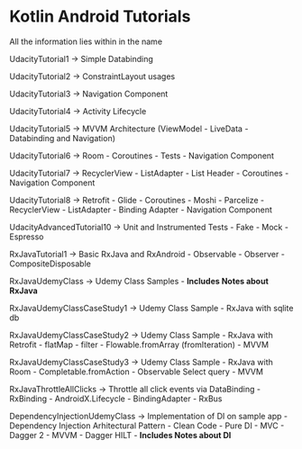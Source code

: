 # Kotlin Android Tutorials
All the information lies within in the name 

UdacityTutorial1 -> Simple Databinding 

UdacityTutorial2 -> ConstraintLayout usages 

UdacityTutorial3 -> Navigation Component

UdacityTutorial4 -> Activity Lifecycle

UdacityTutorial5 -> MVVM Architecture (ViewModel - LiveData - Databinding and Navigation)

UdacityTutorial6 -> Room - Coroutines - Tests - Navigation Component

UdacityTutorial7 -> RecyclerView - ListAdapter - List Header - Coroutines - Navigation Component

UdacityTutorial8 -> Retrofit - Glide - Coroutines - Moshi - Parcelize - RecyclerView - ListAdapter - Binding Adapter - Navigation Component

UdacityAdvancedTutorial10 -> Unit and Instrumented Tests - Fake - Mock - Espresso

RxJavaTutorial1 -> Basic RxJava and RxAndroid - Observable - Observer - CompositeDisposable

RxJavaUdemyClass -> Udemy Class Samples - **Includes Notes about RxJava**

RxJavaUdemyClassCaseStudy1 -> Udemy Class Sample - RxJava with sqlite db

RxJavaUdemyClassCaseStudy2 -> Udemy Class Sample - RxJava with Retrofit - flatMap - filter - Flowable.fromArray (fromIteration) - MVVM

RxJavaUdemyClassCaseStudy3 -> Udemy Class Sample - RxJava with Room - Completable.fromAction - Observable Select query - MVVM

RxJavaThrottleAllClicks -> Throttle all click events via DataBinding - RxBinding - AndroidX.Lifecycle - BindingAdapter - RxBus

DependencyInjectionUdemyClass -> Implementation of DI on sample app - Dependency Injection Arhitectural Pattern - Clean Code - Pure DI - MVC - Dagger 2 - MVVM - Dagger HILT - **Includes Notes about DI**
